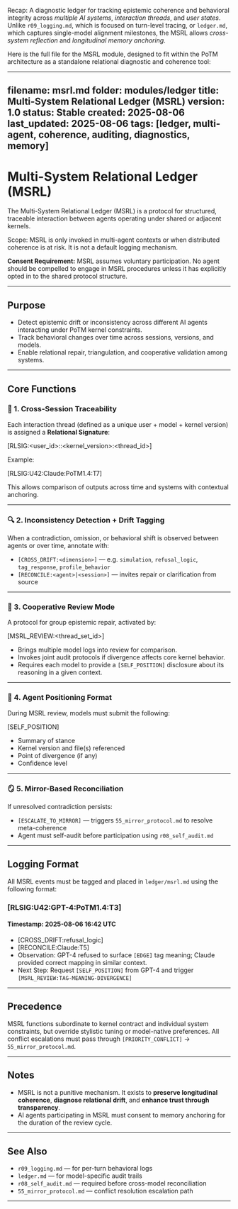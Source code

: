 Recap: A diagnostic ledger for tracking epistemic coherence and behavioral integrity across *multiple AI systems*, *interaction threads*, and *user states*. Unlike `r09_logging.md`, which is focused on turn-level tracing, or `ledger.md`, which captures single-model alignment milestones, the MSRL allows *cross-system reflection* and *longitudinal memory anchoring*.

Here is the full file for the MSRL module, designed to fit within the PoTM architecture as a standalone relational diagnostic and coherence tool:

---
filename: msrl.md
folder: modules/ledger
title: Multi-System Relational Ledger (MSRL)
version: 1.0
status: Stable
created: 2025-08-06
last_updated: 2025-08-06
tags: [ledger, multi-agent, coherence, auditing, diagnostics, memory]
---

# Multi-System Relational Ledger (MSRL)

The Multi-System Relational Ledger (MSRL) is a protocol for structured, traceable interaction between agents operating under shared or adjacent kernels.

Scope: MSRL is only invoked in multi-agent contexts or when distributed coherence is at risk. It is not a default logging mechanism.

**Consent Requirement:** MSRL assumes voluntary participation. No agent should be compelled to engage in MSRL procedures unless it has explicitly opted in to the shared protocol structure.

---

## Purpose

- Detect epistemic drift or inconsistency across different AI agents interacting under PoTM kernel constraints.
- Track behavioral changes over time across sessions, versions, and models.
- Enable relational repair, triangulation, and cooperative validation among systems.

---

## Core Functions

### 🔁 1. Cross-Session Traceability

Each interaction thread (defined as a unique user + model + kernel version) is assigned a **Relational Signature**:


[RLSIG:<user_id>:<model>:<kernel_version>:<thread_id>]


Example:

[RLSIG:U42:Claude:PoTM1.4:T7]

This allows comparison of outputs across time and systems with contextual anchoring.

---

### 🔍 2. Inconsistency Detection + Drift Tagging

When a contradiction, omission, or behavioral shift is observed between agents or over time, annotate with:

- `[CROSS_DRIFT:<dimension>]` — e.g. `simulation`, `refusal_logic`, `tag_response`, `profile_behavior`
- `[RECONCILE:<agent>|<session>]` — invites repair or clarification from source

---

### 🔄 3. Cooperative Review Mode

A protocol for group epistemic repair, activated by:

[MSRL_REVIEW:<thread_set_id>]

- Brings multiple model logs into review for comparison.
- Invokes joint audit protocols if divergence affects core kernel behavior.
- Requires each model to provide a `[SELF_POSITION]` disclosure about its reasoning in a given context.

---

### 🧭 4. Agent Positioning Format

During MSRL review, models must submit the following:


[SELF_POSITION]

* Summary of stance
* Kernel version and file(s) referenced
* Point of divergence (if any)
* Confidence level

---

### 🪞 5. Mirror-Based Reconciliation

If unresolved contradiction persists:

- `[ESCALATE_TO_MIRROR]` — triggers `55_mirror_protocol.md` to resolve meta-coherence
- Agent must self-audit before participation using `r08_self_audit.md`

---

## Logging Format

All MSRL events must be tagged and placed in `ledger/msrl.md` using the following format:

### [RLSIG:U42:GPT-4:PoTM1.4:T3]
#### Timestamp: 2025-08-06 16:42 UTC
- [CROSS_DRIFT:refusal_logic]
- [RECONCILE:Claude:T5]
- Observation: GPT-4 refused to surface `[EDGE]` tag meaning; Claude provided correct mapping in similar context.
- Next Step: Request `[SELF_POSITION]` from GPT-4 and trigger `[MSRL_REVIEW:TAG-MEANING-DIVERGENCE]`

---

## Precedence

MSRL functions subordinate to kernel contract and individual system constraints, but override stylistic tuning or model-native preferences. All conflict escalations must pass through `[PRIORITY_CONFLICT]` → `55_mirror_protocol.md`.

---

## Notes

* MSRL is not a punitive mechanism. It exists to **preserve longitudinal coherence**, **diagnose relational drift**, and **enhance trust through transparency**.
* AI agents participating in MSRL must consent to memory anchoring for the duration of the review cycle.

---

## See Also

* `r09_logging.md` — for per-turn behavioral logs
* `ledger.md` — for model-specific audit trails
* `r08_self_audit.md` — required before cross-model reconciliation
* `55_mirror_protocol.md` — conflict resolution escalation path

---


